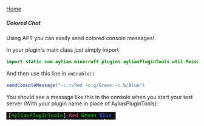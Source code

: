 [Home](index.md)

##### Colored Chat

Using APT you can easily send colored console messages!

In your plugin's main class just simply import 

```java
import static com.aylias.minecraft.plugins.ayliasPluginTools.util.MessageTools.*;
```

And then use this line in `onEnable()`

```java
sendConsoleMessage("-c.r/Red -c.g/Green -c.b/Blue")
```

You should see a message like this in the console when you start your test server (With your plugin name in place of AyliasPluginTools):

![colorconsole_example](colorconsole_example.png)

